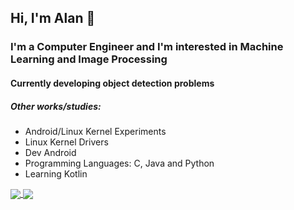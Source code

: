 ## Hi, I'm Alan :wave:
### I'm a Computer Engineer and I'm interested in Machine Learning and Image Processing
#### Currently developing object detection problems

##### Other works/studies:
- Android/Linux Kernel Experiments
- Linux Kernel Drivers
- Dev Android
- Programming Languages: C, Java and Python
- Learning Kotlin

<a href="https://github.com/anuraghazra/github-readme-stats">
  <img align="center" src="https://github-readme-stats.vercel.app/api?username=Necctares&hide=stars,issues,prs&show_icons=true&theme=jolly&count_private=true" />
</a>
<a href="https://github.com/anuraghazra/convoychat">
  <img align="center" src="https://github-readme-stats.vercel.app/api/top-langs/?username=Necctares&layout=compact&theme=jolly" />
</a>
